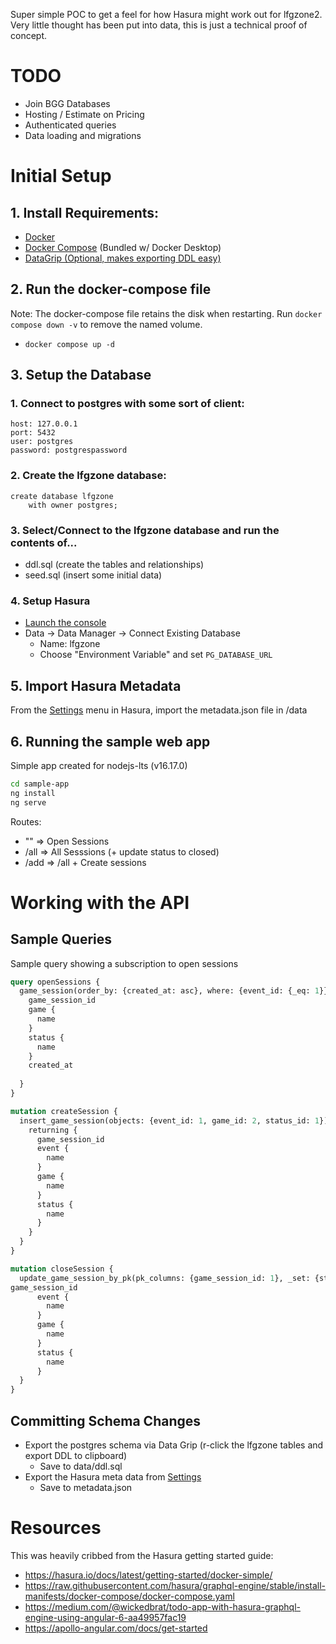 Super simple POC to get a feel for how Hasura might work out for lfgzone2. Very little thought has been put into data, this is just a technical proof of concept.

# TODO

- Join BGG Databases
- Hosting / Estimate on Pricing
- Authenticated queries
- Data loading and migrations

# Initial Setup

## 1. Install Requirements:

- [Docker](https://docs.docker.com/get-docker/)
- [Docker Compose](https://docs.docker.com/compose/install/) (Bundled w/ Docker Desktop)
- [DataGrip (Optional, makes exporting DDL easy)](https://www.jetbrains.com/datagrip/download/download-thanks.html)

## 2. Run the docker-compose file

Note: The docker-compose file retains the disk when restarting. Run `docker compose down -v` to remove the named volume.

- `docker compose up -d`

## 3. Setup the Database

### 1. Connect to postgres with some sort of client:

```
host: 127.0.0.1
port: 5432
user: postgres
password: postgrespassword
```

### 2. Create the lfgzone database:

```
create database lfgzone
    with owner postgres;
```

### 3. Select/Connect to the lfgzone database and run the contents of...
- ddl.sql (create the tables and relationships)
- seed.sql (insert some initial data)


### 4. Setup Hasura

- [Launch the console](http://localhost:8080/console)
- Data -> Data Manager -> Connect Existing Database
  - Name: lfgzone
  - Choose "Environment Variable" and set `PG_DATABASE_URL`


## 5. Import Hasura Metadata

From the [Settings](`http://localhost:8080/console/settings/metadata-actions`) menu in Hasura, import the metadata.json file in /data

## 6. Running the sample web app

Simple app created for nodejs-lts (v16.17.0)

```bash
cd sample-app
ng install
ng serve
```

Routes:
- "" => Open Sessions
- /all => All Sesssions (+ update status to closed)
- /add => /all + Create sessions

# Working with the API

## Sample Queries

Sample query showing a subscription to open sessions

```graphql
query openSessions {
  game_session(order_by: {created_at: asc}, where: {event_id: {_eq: 1}}) {
    game_session_id
    game {
      name
    }
    status {
      name
    }
    created_at
    
  }
}

mutation createSession {
  insert_game_session(objects: {event_id: 1, game_id: 2, status_id: 1}) {
    returning {
      game_session_id
      event {
        name
      }
      game {
        name
      }
      status {
        name
      }
    }
  }
}

mutation closeSession {
  update_game_session_by_pk(pk_columns: {game_session_id: 1}, _set: {status_id: 2}) {
game_session_id
      event {
        name
      }
      game {
        name
      }
      status {
        name
      }
  }
}
```

## Committing Schema Changes

- Export the postgres schema via Data Grip (r-click the lfgzone tables and export DDL to clipboard)
  - Save to data/ddl.sql
- Export the Hasura meta data from [Settings](`http://localhost:8080/console/settings/metadata-actions`)
  - Save to metadata.json

# Resources
This was heavily cribbed from the Hasura getting started guide:

- https://hasura.io/docs/latest/getting-started/docker-simple/
- https://raw.githubusercontent.com/hasura/graphql-engine/stable/install-manifests/docker-compose/docker-compose.yaml
- https://medium.com/@wickedbrat/todo-app-with-hasura-graphql-engine-using-angular-6-aa49957fac19
- https://apollo-angular.com/docs/get-started